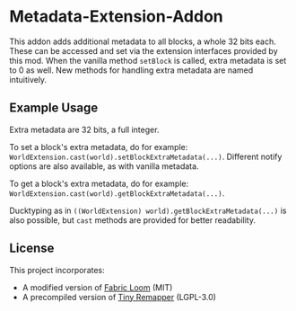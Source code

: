 # Metadata-Extension-Addon
This addon adds additional metadata to all blocks, a whole 32 bits each. These can be accessed and set via the extension interfaces provided by this mod.
When the vanilla method `setBlock` is called, extra metadata is set to 0 as well. New methods for handling extra metadata are named intuitively.

## Example Usage
Extra metadata are 32 bits, a full integer.

To set a block's extra metadata, do for example: `WorldExtension.cast(world).setBlockExtraMetadata(...)`. Different notify options are also available, as with vanilla metadata.

To get a block's extra metadata, do for example: `WorldExtension.cast(world).getBlockExtraMetadata(...)`.

Ducktyping as in `((WorldExtension) world).getBlockExtraMetadata(...)` is also possible, but `cast` methods are provided for better readability.

## License
This project incorporates:
* A modified version of [Fabric Loom](https://github.com/FabricMC/fabric-loom) (MIT)
* A precompiled version of [Tiny Remapper](https://github.com/FabricMC/tiny-remapper) (LGPL-3.0)
